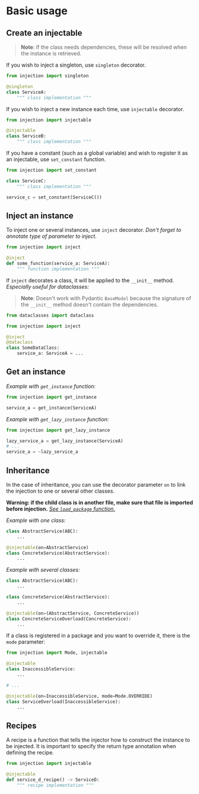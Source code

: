 # Basic usage

## Create an injectable

> **Note**: If the class needs dependencies, these will be resolved when the instance is retrieved.

If you wish to inject a singleton, use `singleton` decorator.

```python
from injection import singleton

@singleton
class ServiceA:
    """ class implementation """
```

If you wish to inject a new instance each time, use `injectable` decorator.

```python
from injection import injectable

@injectable
class ServiceB:
    """ class implementation """
```

If you have a constant (such as a global variable) and wish to register it as an injectable, use `set_constant`
function.

```python
from injection import set_constant

class ServiceC:
    """ class implementation """

service_c = set_constant(ServiceC())
```

## Inject an instance

To inject one or several instances, use `inject` decorator.
_Don't forget to annotate type of parameter to inject._

```python
from injection import inject

@inject
def some_function(service_a: ServiceA):
    """ function implementation """
```

If `inject` decorates a class, it will be applied to the `__init__` method.
_Especially useful for dataclasses:_

> **Note**: Doesn't work with Pydantic `BaseModel` because the signature of the `__init__` method doesn't contain the
> dependencies.

```python
from dataclasses import dataclass

from injection import inject

@inject
@dataclass
class SomeDataClass:
    service_a: ServiceA = ...
```

## Get an instance

_Example with `get_instance` function:_

```python
from injection import get_instance

service_a = get_instance(ServiceA)
```

_Example with `get_lazy_instance` function:_

```python
from injection import get_lazy_instance

lazy_service_a = get_lazy_instance(ServiceA)
# ...
service_a = ~lazy_service_a
```

## Inheritance

In the case of inheritance, you can use the decorator parameter `on` to link the injection to one or several other
classes.

**Warning: if the child class is in another file, make sure that file is imported before injection.**
[_See `load_package` function._](utils.md#load_package)

_Example with one class:_

```python
class AbstractService(ABC):
    ...

@injectable(on=AbstractService)
class ConcreteService(AbstractService):
    ...
```

_Example with several classes:_

```python
class AbstractService(ABC):
    ...

class ConcreteService(AbstractService):
    ...

@injectable(on=(AbstractService, ConcreteService))
class ConcreteServiceOverload(ConcreteService):
    ...
```

If a class is registered in a package and you want to override it, there is the `mode` parameter:

```python
from injection import Mode, injectable

@injectable
class InaccessibleService:
    ...

# ...

@injectable(on=InaccessibleService, mode=Mode.OVERRIDE)
class ServiceOverload(InaccessibleService):
    ...
```

## Recipes

A recipe is a function that tells the injector how to construct the instance to be injected. It is important to specify 
the return type annotation when defining the recipe.

```python
from injection import injectable

@injectable
def service_d_recipe() -> ServiceD:
    """ recipe implementation """
```

